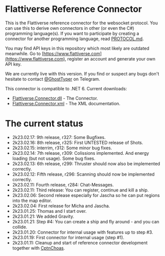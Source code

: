 # Flattiverse Reference Connector

This is the Flattiverse reference connector for the websocket protocol. You can use this to derive own connectors in other (or even the C#) programming language(s). If you want to participate by creating a connector for another programming language, read [PROTOCOL.md](PROTOCOL.md).

You may find API keys in this repository which most likely are outdated meanwhile. Go to [https://www.flattiverse.com](https://www.flattiverse.com), register an account and generate your own API key.

We are currently live with this version. If you find or suspect any bugs don't hesitate to contact [@GhostTyper](https://t.me/GhostTyper) on Telegram.

This connector is compatible to .NET 6. Current downloads:

* [Flattiverse.Connector.dll](Flattiverse.Connector.dll) - The Connector.
* [Flattiverse.Connector.xml](Flattiverse.Connector.xml) - The XML documentation.

# The current status

* 2k23.02.17: 9th release, r327: Some Bugfixes.
* 2k23.02.16: 8th release, r325: First UNTESTED release of Shots.
* 2k23.02.15: interrim, r312: Some minor bug fixes.
* 2k23.02.14: 7th release, r309: Colissions implemented. And energy loading (but not usage). Some bug fixes.
* 2k23.02.13: 6th release, r299: Thruster should now also be implemented correctly.
* 2k23.02.12: Fifth release, r296: Scanning should now be implemented correctly.
* 2k23.02.11: Fourth release, r284: Chat-Messages.
* 2k23.02.11: Third release: You can register, continue and kill a ship.
* 2k23.02.06: Second release especially for Jascha so he can put regions into the map editor.
* 2k23.02.04: First release for Micha and Jascha.
* 2k23.01.25: Thomas and I start over.
* 2k23.01.21: We added Gravity.
* 2k23.01.21: Step #4: You can create a ship and fly around - and you can collide.
* 2k23.01.20: Connector for internal usage with features up to step #3.
* 2k23.01.19: First connector for internal usage (step #1).
* 2k23.01.11: Cleanup and start of reference connector development together with [CptnChoas](https://www.github.com/CptnChoas).
